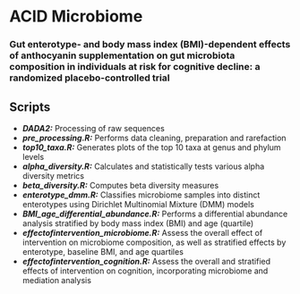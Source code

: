 # ACID Microbiome
### Gut enterotype- and body mass index (BMI)-dependent effects of anthocyanin supplementation on gut microbiota composition in individuals at risk for cognitive decline: a randomized placebo-controlled trial
## Scripts
* ***DADA2:*** Processing of raw sequences
* ***pre_processing.R:*** Performs data cleaning, preparation and rarefaction
* ***top10_taxa.R:*** Generates plots of the top 10 taxa at genus and phylum levels
* ***alpha_diversity.R:*** Calculates and statistically tests various alpha diversity metrics
* ***beta_diversity.R:*** Computes beta diversity measures
* ***enterotype_dmm.R:*** Classifies microbiome samples into distinct enterotypes using Dirichlet Multinomial Mixture (DMM) models
* ***BMI_age_differential_abundance.R:*** Performs a differential abundance analysis stratified by body mass index (BMI) and age (quartile)
* ***effectofintervention_microbiome.R:*** Assess the overall effect of intervention on microbiome composition, as well as stratified effects by enterotype, baseline BMI, and age quartiles
* ***effectofintervention_cognition.R:*** Assess the overall and stratified effects of intervention on cognition, incorporating microbiome and mediation analysis
